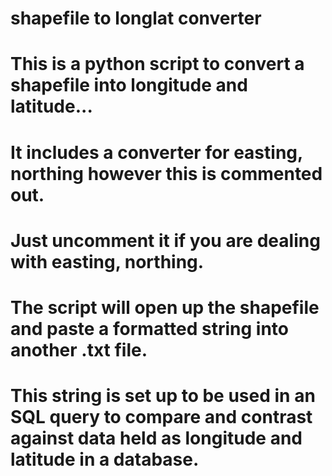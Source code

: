 # shapefile to longlat converter
# This is a python script to convert a shapefile into longitude and latitude...
# It includes a converter for easting, northing however this is commented out.
# Just uncomment it if you are dealing with easting, northing.
# The script will open up the shapefile and paste a formatted string into another .txt file.
# This string is set up to be used in an SQL query to compare and contrast against data held as longitude and latitude in a database.
#
